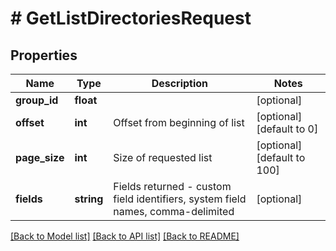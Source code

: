 # # GetListDirectoriesRequest

## Properties

Name | Type | Description | Notes
------------ | ------------- | ------------- | -------------
**group_id** | **float** |  | [optional]
**offset** | **int** | Offset from beginning of list | [optional] [default to 0]
**page_size** | **int** | Size of requested list | [optional] [default to 100]
**fields** | **string** | Fields returned - custom field identifiers, system field names, comma-delimited | [optional]

[[Back to Model list]](../../README.md#models) [[Back to API list]](../../README.md#endpoints) [[Back to README]](../../README.md)
